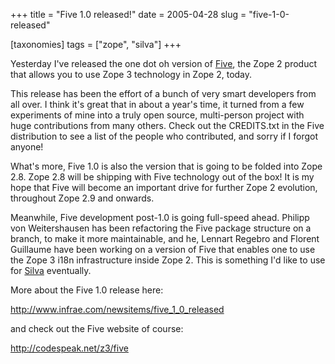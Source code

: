 +++
title = "Five 1.0 released!"
date = 2005-04-28
slug = "five-1-0-released"

[taxonomies]
tags = ["zope", "silva"]
+++

Yesterday I've released the one dot oh version of
[Five](http://codespeak.net/z3/five), the Zope 2 product that allows you
to use Zope 3 technology in Zope 2, today.

This release has been the effort of a bunch of very smart developers
from all over. I think it's great that in about a year's time, it turned
from a few experiments of mine into a truly open source, multi-person
project with huge contributions from many others. Check out the
CREDITS.txt in the Five distribution to see a list of the people who
contributed, and sorry if I forgot anyone!

What's more, Five 1.0 is also the version that is going to be folded
into Zope 2.8. Zope 2.8 will be shipping with Five technology out of the
box! It is my hope that Five will become an important drive for further
Zope 2 evolution, throughout Zope 2.9 and onwards.

Meanwhile, Five development post-1.0 is going full-speed ahead. Philipp
von Weitershausen has been refactoring the Five package structure on a
branch, to make it more maintainable, and he, Lennart Regebro and
Florent Guillaume have been working on a version of Five that enables
one to use the Zope 3 i18n infrastructure inside Zope 2. This is
something I'd like to use for
[Silva](http://www.infrae.com/products/silva) eventually.

More about the Five 1.0 release here:

<http://www.infrae.com/newsitems/five_1_0_released>

and check out the Five website of course:

<http://codespeak.net/z3/five>
